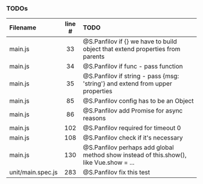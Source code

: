 ### TODOs
| Filename | line # | TODO
|:------|:------:|:------
| main.js | 33 | @S.Panfilov if {} we have to build object that extend properties from parents
| main.js | 34 | @S.Panfilov if func - pass function
| main.js | 35 | @S.Panfilov if string - pass {msg: 'string'} and extend from upper properties
| main.js | 85 | @S.Panfilov config has to be an Object
| main.js | 86 | @S.Panfilov add Promise for async reasons
| main.js | 102 | @S.Panfilov required for timeout 0
| main.js | 108 | @S.Panfilov check if it's necessary
| main.js | 130 | @S.Panfilov perhaps add global method show instead of this.show(), like Vue.show = ...
| unit/main.spec.js | 283 | @S.Panfilov fix this test